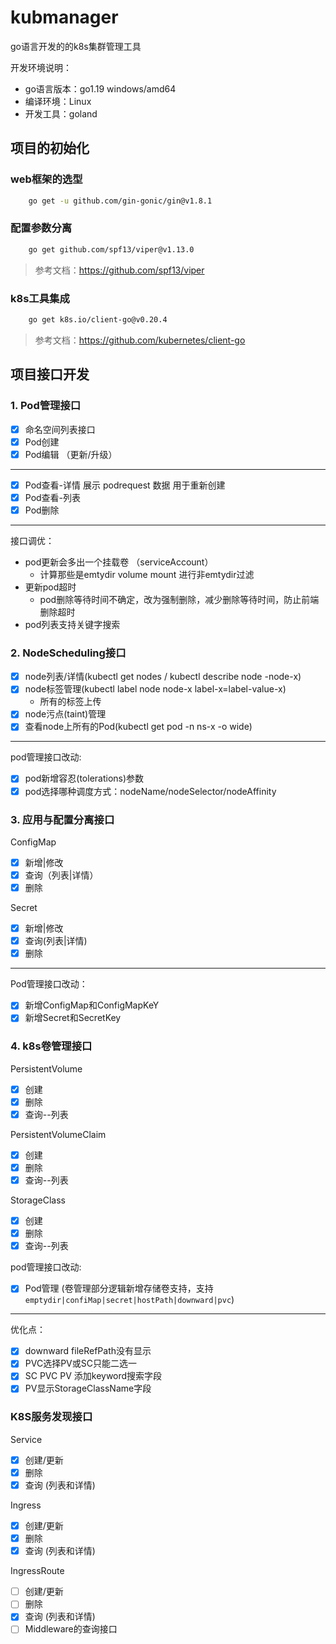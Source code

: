 # kubmanager

go语言开发的的k8s集群管理工具

开发环境说明： 
- go语言版本：go1.19 windows/amd64
- 编译环境：Linux
- 开发工具：goland

## 项目的初始化

### web框架的选型
```bash
    go get -u github.com/gin-gonic/gin@v1.8.1
```

### 配置参数分离
```bash
    go get github.com/spf13/viper@v1.13.0
```

> 参考文档：https://github.com/spf13/viper

### k8s工具集成
```bash
    go get k8s.io/client-go@v0.20.4
```

> 参考文档：https://github.com/kubernetes/client-go

## 项目接口开发

### 1. Pod管理接口

- [x] 命名空间列表接口
- [x] Pod创建
- [x] Pod编辑 （更新/升级）
---
- [x] Pod查看-详情
    展示 podrequest 数据 用于重新创建
- [x] Pod查看-列表
- [x] Pod删除
---
接口调优：
- pod更新会多出一个挂载卷 （serviceAccount） 
  - 计算那些是emtydir volume mount 进行非emtydir过滤
- 更新pod超时
  -  pod删除等待时间不确定，改为强制删除，减少删除等待时间，防止前端删除超时
- pod列表支持关键字搜索

### 2. NodeScheduling接口
- [x] node列表/详情(kubectl get nodes / kubectl describe node -node-x)
- [x] node标签管理(kubectl label node node-x label-x=label-value-x)
    - 所有的标签上传
- [x] node污点(taint)管理
- [x] 查看node上所有的Pod(kubectl get pod -n  ns-x -o wide)
---
pod管理接口改动:
- [x] pod新增容忍(tolerations)参数
- [x] pod选择哪种调度方式：nodeName/nodeSelector/nodeAffinity

### 3. 应用与配置分离接口
ConfigMap 
- [x] 新增|修改
- [x] 查询（列表|详情）
- [x] 删除

Secret 
- [x] 新增|修改
- [x] 查询(列表|详情)
- [x] 删除
---
Pod管理接口改动：
- [x] 新增ConfigMap和ConfigMapKeY
- [x] 新增Secret和SecretKey

### 4. k8s卷管理接口
PersistentVolume
- [x] 创建
- [x] 删除
- [x] 查询--列表 

PersistentVolumeClaim
- [x] 创建
- [x] 删除
- [x] 查询--列表 

StorageClass
- [x] 创建
- [x] 删除
- [x] 查询--列表 

pod管理接口改动:
- [x] Pod管理 (卷管理部分逻辑新增存储卷支持，支持`emptydir|confiMap|secret|hostPath|downward|pvc`)
---
优化点：
- [x] downward fileRefPath没有显示
- [x] PVC选择PV或SC只能二选一
- [x] SC PVC PV 添加keyword搜索字段
- [x] PV显示StorageClassName字段

### K8S服务发现接口

Service
- [x] 创建/更新
- [x] 删除
- [x] 查询 (列表和详情)

Ingress
- [x] 创建/更新
- [x] 删除
- [x] 查询 (列表和详情)

IngressRoute
- [ ] 创建/更新
- [ ] 删除
- [x] 查询 (列表和详情)
- [ ] Middleware的查询接口
